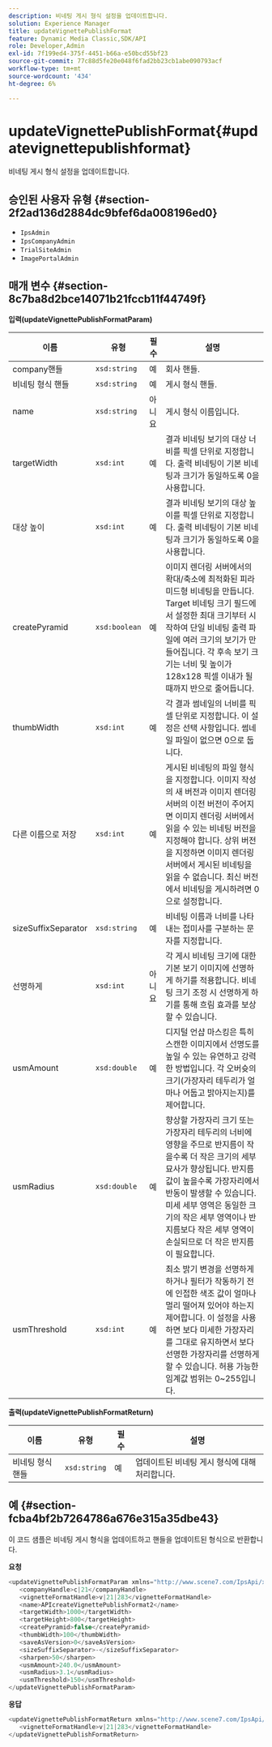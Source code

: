```yaml
---
description: 비네팅 게시 형식 설정을 업데이트합니다.
solution: Experience Manager
title: updateVignettePublishFormat
feature: Dynamic Media Classic,SDK/API
role: Developer,Admin
exl-id: 7f199ed4-375f-4451-b66a-e50bcd55bf23
source-git-commit: 77c88d5fe20e048f6fad2bb23cb1abe090793acf
workflow-type: tm+mt
source-wordcount: '434'
ht-degree: 6%

---
```


# updateVignettePublishFormat{#updatevignettepublishformat}

비네팅 게시 형식 설정을 업데이트합니다.

## 승인된 사용자 유형 {#section-2f2ad136d2884dc9bfef6da008196ed0}

* `IpsAdmin`
* `IpsCompanyAdmin`
* `TrialSiteAdmin`
* `ImagePortalAdmin`

## 매개 변수 {#section-8c7ba8d2bce14071b21fccb11f44749f}

**입력(updateVignettePublishFormatParam)**

| 이름 | 유형 | 필수 | 설명 |
|---|---|---|---|
| company핸들 | `xsd:string` | 예 | 회사 핸들. |
| 비네팅 형식 핸들 | `xsd:string` | 예 | 게시 형식 핸들. |
| name | `xsd:string` | 아니요 | 게시 형식 이름입니다. |
| targetWidth | `xsd:int` | 예 | 결과 비네팅 보기의 대상 너비를 픽셀 단위로 지정합니다. 출력 비네팅이 기본 비네팅과 크기가 동일하도록 0을 사용합니다. |
| 대상 높이 | `xsd:int` | 예 | 결과 비네팅 보기의 대상 높이를 픽셀 단위로 지정합니다. 출력 비네팅이 기본 비네팅과 크기가 동일하도록 0을 사용합니다. |
| createPyramid | `xsd:boolean` | 예 | 이미지 렌더링 서버에서의 확대/축소에 최적화된 피라미드형 비네팅을 만듭니다. Target 비네팅 크기 필드에서 설정한 최대 크기부터 시작하여 단일 비네팅 출력 파일에 여러 크기의 보기가 만들어집니다. 각 후속 보기 크기는 너비 및 높이가 128x128 픽셀 이내가 될 때까지 반으로 줄어듭니다. |
| thumbWidth | `xsd:int` | 예 | 각 결과 썸네일의 너비를 픽셀 단위로 지정합니다. 이 설정은 선택 사항입니다. 썸네일 파일이 없으면 0으로 둡니다. |
| 다른 이름으로 저장 | `xsd:int` | 예 | 게시된 비네팅의 파일 형식을 지정합니다. 이미지 작성의 새 버전과 이미지 렌더링 서버의 이전 버전이 주어지면 이미지 렌더링 서버에서 읽을 수 있는 비네팅 버전을 지정해야 합니다. 상위 버전을 지정하면 이미지 렌더링 서버에서 게시된 비네팅을 읽을 수 없습니다. 최신 버전에서 비네팅을 게시하려면 0으로 설정합니다. |
| sizeSuffixSeparator | `xsd:string` | 예 | 비네팅 이름과 너비를 나타내는 접미사를 구분하는 문자를 지정합니다. |
| 선명하게 | `xsd:int` | 아니요 | 각 게시 비네팅 크기에 대한 기본 보기 이미지에 선명하게 하기를 적용합니다. 비네팅 크기 조정 시 선명하게 하기를 통해 흐림 효과를 보상할 수 있습니다. |
| usmAmount | `xsd:double` | 예 | 디지털 언샵 마스킹은 특히 스캔한 이미지에서 선명도를 높일 수 있는 유연하고 강력한 방법입니다. 각 오버슛의 크기(가장자리 테두리가 얼마나 어둡고 밝아지는지)를 제어합니다. |
| usmRadius | `xsd:double` | 예 | 향상할 가장자리 크기 또는 가장자리 테두리의 너비에 영향을 주므로 반지름이 작을수록 더 작은 크기의 세부 묘사가 향상됩니다. 반지름 값이 높을수록 가장자리에서 반동이 발생할 수 있습니다. 미세 세부 영역은 동일한 크기의 작은 세부 영역이나 반지름보다 작은 세부 영역이 손실되므로 더 작은 반지름이 필요합니다. |
| usmThreshold | `xsd:int` | 예 | 최소 밝기 변경을 선명하게 하거나 필터가 작동하기 전에 인접한 색조 값이 얼마나 멀리 떨어져 있어야 하는지 제어합니다. 이 설정을 사용하면 보다 미세한 가장자리를 그대로 유지하면서 보다 선명한 가장자리를 선명하게 할 수 있습니다. 허용 가능한 임계값 범위는 0~255입니다. |

**출력(updateVignettePublishFormatReturn)**

| 이름 | 유형 | 필수 | 설명 |
|---|---|---|---|
| 비네팅 형식 핸들 | `xsd:string` | 예 | 업데이트된 비네팅 게시 형식에 대해 처리합니다. |

## 예 {#section-fcba4bf2b7264786a676e315a35dbe43}

이 코드 샘플은 비네팅 게시 형식을 업데이트하고 핸들을 업데이트된 형식으로 반환합니다.

**요청**

```java
<updateVignettePublishFormatParam xmlns="http://www.scene7.com/IpsApi/xsd/2008-01-15">
   <companyHandle>c|21</companyHandle>
   <vignetteFormatHandle>v|21|283</vignetteFormatHandle>
   <name>APIcreateVignettePublishFormat2</name>
   <targetWidth>1000</targetWidth>
   <targetHeight>800</targetHeight>
   <createPyramid>false</createPyramid>
   <thumbWidth>100</thumbWidth>
   <saveAsVersion>0</saveAsVersion>
   <sizeSuffixSeparator>-</sizeSuffixSeparator>
   <sharpen>50</sharpen>
   <usmAmount>240.0</usmAmount>
   <usmRadius>3.1</usmRadius>
   <usmThreshold>150</usmThreshold>
</updateVignettePublishFormatParam>
```

**응답**

```java
<updateVignettePublishFormatReturn xmlns="http://www.scene7.com/IpsApi/xsd/2008-01-15">
   <vignetteFormatHandle>v|21|283</vignetteFormatHandle>
</updateVignettePublishFormatReturn>
```
